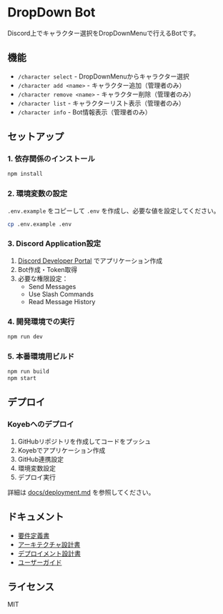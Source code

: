 # DropDown Bot

Discord上でキャラクター選択をDropDownMenuで行えるBotです。

## 機能

- `/character select` - DropDownMenuからキャラクター選択
- `/character add <name>` - キャラクター追加（管理者のみ）
- `/character remove <name>` - キャラクター削除（管理者のみ）
- `/character list` - キャラクターリスト表示（管理者のみ）
- `/character info` - Bot情報表示（管理者のみ）

## セットアップ

### 1. 依存関係のインストール

```bash
npm install
```

### 2. 環境変数の設定

`.env.example` をコピーして `.env` を作成し、必要な値を設定してください。

```bash
cp .env.example .env
```

### 3. Discord Application設定

1. [Discord Developer Portal](https://discord.com/developers/applications) でアプリケーション作成
2. Bot作成・Token取得
3. 必要な権限設定：
   - Send Messages
   - Use Slash Commands
   - Read Message History

### 4. 開発環境での実行

```bash
npm run dev
```

### 5. 本番環境用ビルド

```bash
npm run build
npm start
```

## デプロイ

### Koyebへのデプロイ

1. GitHubリポジトリを作成してコードをプッシュ
2. Koyebでアプリケーション作成
3. GitHub連携設定
4. 環境変数設定
5. デプロイ実行

詳細は [docs/deployment.md](./docs/deployment.md) を参照してください。

## ドキュメント

- [要件定義書](./docs/requirements.md)
- [アーキテクチャ設計書](./docs/architecture.md)
- [デプロイメント設計書](./docs/deployment.md)
- [ユーザーガイド](./docs/user-guide.md)

## ライセンス

MIT